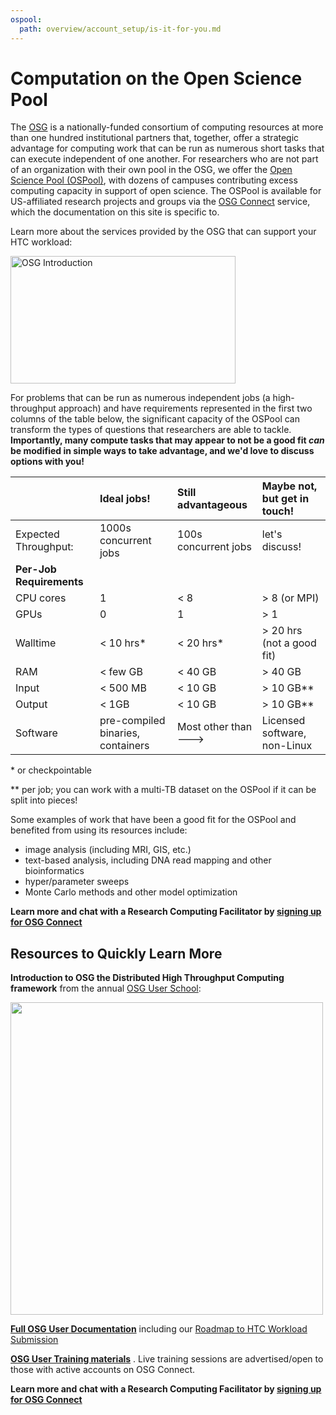 ```yaml
---
ospool:
  path: overview/account_setup/is-it-for-you.md
---
```


Computation on the Open Science Pool 
====================================


The [OSG][osg] is a nationally-funded consortium of computing resources 
at more than one hundred institutional partners that, together, offer a strategic 
advantage for computing work that can be run as numerous short tasks that can execute 
independent of one another. For researchers
who are not part of an organization with their own pool in the OSG, we offer the 
[Open Science Pool (OSPool)](https://opensciencegrid.org/about/open_science_pool/), with dozens 
of campuses contributing excess computing capacity in support of open science. The OSPool is available 
for US-affiliated research projects and groups via the [OSG Connect](https://www.osgconnect.net/) service, which the documentation 
on this site is specific to.

Learn more about the services provided by the OSG that can support your HTC workload: 

<a href="https://www.youtube.com/watch?v=5FMAFxROGv0"><img alt="OSG Introduction" src="https://raw.githubusercontent.com/OSGConnect/connectbook/master/images/osg-intro-video-screenshot.png" width="360" height="204"></a>

For problems that can be run as numerous independent jobs (a high-throughput approach) and have requirements
represented in the first two columns 
of the table below, the significant capacity of the OSPool can transform the types of 
questions that researchers are able to tackle. **Importantly,
many compute tasks that may appear to not be a good fit _can_ be modified in simple ways 
to take advantage, and we'd love to discuss options with you!** 

|   		| **Ideal jobs!** | **Still advantageous** | **Maybe not, but get in touch!** | 
|:--------|:--------------|:--------------|:--------------|
| Expected Throughput: | 1000s concurrent jobs | 100s concurrent jobs | let's discuss! |
| **Per-Job Requirements** |  |  |  |
| CPU	cores	|	1			|	< 8			|	> 8 (or MPI)|
| GPUs		|	0			|	1			|	> 1 |
| Walltime	| 	< 10 hrs*	|	< 20 hrs*	|	> 20 hrs (not a good fit)	|
| RAM		| 	< few GB	|	< 40 GB	|	> 40 GB	|
| Input		| 	< 500 MB	|	< 10 GB	|	> 10 GB**		|
| Output	| 	< 1GB		|	< 10 GB	|	> 10 GB**		|
| Software	| pre-compiled binaries, containers | Most other than ---> | Licensed software, non-Linux |

\* or checkpointable

\** per job; you can work with a multi-TB dataset on the OSPool if it can be split into pieces!

Some examples of work that have been a good fit for the OSPool and benefited from 
using its resources include: 

- image analysis (including MRI, GIS, etc.)
- text-based analysis, including DNA read mapping and other bioinformatics
- hyper/parameter sweeps
- Monte Carlo methods and other model optimization

**Learn more and chat with a Research Computing Facilitator by [signing up for OSG Connect][account-request]**


## Resources to Quickly Learn More

**Introduction to OSG the Distributed High Throughput Computing framework** from the annual [OSG User School](https://opensciencegrid.org/outreach/):

[<img src="https://raw.githubusercontent.com/OSGConnect/connectbook/master/images/Intro_OSG_Video_Thumbnail.png" width="500">](https://www.youtube.com/embed/vpJPPjoQ3QU)

**[Full OSG User Documentation](https://support.opensciencegrid.org/support/home)** including our [Roadmap to HTC Workload Submission](../../../htc_workloads/workload_planning/roadmap/)

**[OSG User Training materials](../../../support_and_training/training/osgusertraining/)** . Live training sessions are advertised/open to those with active accounts on OSG Connect.


**Learn more and chat with a Research Computing Facilitator by [signing up for OSG Connect][account-request]**

[osg]: https://opensciencegrid.org/
[account-request]: https://osgconnect.net/signup